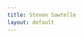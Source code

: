 ```yaml
---
title: Steven Sawtelle
layout: default
---
```


<head>
		<meta charset="utf-8">
		<meta name="viewport" content="width=device-width, initial-scale = 1.0, maximum-scale=1.0, user-scalable=no" />
		<meta property="og:description" content="Personal perfolio website of Steven Sawtelle">
		<meta property="og:site_name" content="Steven Sawtelle" />
		<title>Steven Sawtelle</title>
		<link rel="stylesheet" type="text/css" href="css/style.css">
		<link rel="stylesheet" type="text/css" href="css/animate.css">
		<!-- Global site tag (gtag.js) - Google Analytics -->
		<script async src="https://www.googletagmanager.com/gtag/js?id=UA-137815317-1"></script>
		<script>
		  window.dataLayer = window.dataLayer || [];
		  function gtag(){dataLayer.push(arguments);}
		  gtag('js', new Date());

		  gtag('config', 'UA-137815317-1');
		</script>

</head>

<body>
	<!-- about -->
	<div class="about" id="about">
	<center>
		<h1>Steven Sawtelle</h1>
		<h2>Arizona State University Class of 2019</h2>
			<p>
                <a href="/blog" class="nav">Check out my Blog!</a>
            </p>
        </center>
		<hr>
		<div class="about-col">
				<div class="about1">
					<img class="gradhat" src="images/asu.png" alt="Education">
					<p class="foo wow bounceInLeft" data-wow-duration="2s">Bachelor of Science in Computer Science</p>
					<p class="wow bounceInLeft" data-wow-duration="2s"><i class="fa fa-university"></i>
					Arizona State University</p>
					<p class="wow bounceInLeft" data-wow-duration="2s"><i class="fa fa-calendar "></i> August 2015 - (Expected) May 2019</p>
					<img class="gradhat" src="images/nus.png" alt="Education">
					<p class="foo wow bounceInLeft" data-wow-delay=".1s" data-wow-duration="2s">University Exchange Program</p>
					<p class="wow bounceInLeft" data-wow-delay=".1s" data-wow-duration="2s"><i class="fa fa-university"></i>
					National University of Singapore</p>
					<p class="wow bounceInLeft" data-wow-delay=".1s" data-wow-duration="2s"><i class="fa fa-calendar "></i> Fall 2017</p>
				</div>
				<!--
				<div class="about2">
				<center>
                        <img src="images/bry2.jpg" class="img-rounded" alt="steven profile" style="margin:0px;width:128px;height:145px;">
                	</center>
				</div>-->
				<div class="about3">
					<center><h2>About Me</h2></center>
					
					<p>Hi, I'm Steven Sawtelle! I'm a 22 year old Computer Science Senior at Arizona State University. I've worked at <a class="linked" rel="nofollow" href="https://google.com/" alt="Google">Google</a>, <a class="linked" rel="nofollow" href="https://psware.com/" alt="Performance">Performance Software</a> and <a class="linked" rel="nofollow" href="https://viasat.com/" alt="ViaSat">ViaSat, Inc.</a> as a Software Engineering Intern and spent an amazing semester studying abroad at the <a class="linked" rel="nofollow" href="http://nus.edu.sg/" alt="NUS">National University of Singapore</a>, where I took classes in Advanced Data Structures and Algorithms, Game Design, Bollywood Studies, and Linguistics.</p>

					<p>I love working in education and with education technology. To this end, I have <a class="linked" rel="nofollow" href="https://www.cusd80.com/" alt="Chandler Schools">worked with local school districts</a> as well as <a class="linked" rel="nofollow" href="https://www.facebook.com/initioneducationsolution/" alt="Local Clubs">local clubs</a> to bring programming courses into the schools of <b>all</b> children, started a 3D printing club at <a class="linked" rel="nofollow" href="https://www.clubzona.org/" alt="The Boys and Girls Club of Tempe"> and have participated in mentorship programs across Phoenix, Arizona to help students get into coding and teach refugees English.</p>

					<p>I will be starting at Bloomberg as a Software Engineer on the Philanthropy Engineering department in July 2019 in New York City and am very excited! Some of my other interests are 3D printing, woodworking, game and escape room design/playing, public policy, writing(check out my blog), and data visualization.</p>

					<center><div class="center-button wow">
					<a class="resume-link" href="StevenSawtelleResume.pdf" download>
						<button class="button button2">
							<span><i class="fa fa-download faa-vertical animated faa-slow"></i> Download My Resumé </span>
						</button>
					</a>
					</div>
					</center>
	<!-- END OF about -->
	<div class="contact" id="contact">
			<div class="wow bounceInLeft" data-wow-duration="2s">
				<a class="contact-icons" href="https://www.facebook.com/steven.sawtelle.3" title="Steven Sawtelle Facebook">
					<i class="fa fa-facebook fa-3x faa-vertical animated-hover" aria-hidden="true"></i>
				</a>
				<a class="contact-icons" href="https://twitter.com/StevenSawtelle" title="Steven Sawtelle Twitter">
					<i class="fa fa-twitter fa-3x faa-vertical animated-hover" aria-hidden="true"></i>
				</a>
				<a class="contact-icons" href="https://www.linkedin.com/in/steven-sawtelle" title="Steven Sawtelle LinkedIn">
					<i class="fa fa-linkedin fa-3x faa-vertical animated-hover" aria-hidden="true"></i>
				</a>
			</div>
			<div>
				<h1 class="contact-white">Contact Me</h1>
			</div>

			<div class="wow bounceInLeft" data-wow-duration="2s">
				<a class="contact-icons" href="https://github.com/stevensawtelle" title="Steven Sawtelle GitHub">
					<i class="fa fa-github fa-3x faa-vertical animated-hover" aria-hidden="true"></i>
				</a>
				<a class="contact-icons" href="mailto:steven.sawtelle@gmail.com" target="_blank" title="Steven Sawtelle Email">
					<i class="fa fa-envelope fa-3x faa-vertical animated-hover" aria-hidden="true"></i>
				</a>
				<a class="contact-icons" href="StevenSawtelleResume.pdf" target="_blank" title="Steven Sawtelle Resume">
					<i class="fa fa-file-o fa-3x faa-vertical animated-hover" aria-hidden="true"></i>
				</a>
			</div>
		</div>
	</body>